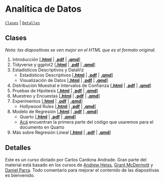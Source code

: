 # Analítica de Datos

[`Clases`](#clases) | [`Detalles`](#detalles) 

## Clases

*Nota: las diapositivas se ven mejor en el HTML que es el formato original.*

1. Introducción \[[**.html**](https://rawcdn.githack.com/ccardonaandrade/analisis_de_datos/e3d104a4ab95d1579d72ffd238dabd101cda8cb5/clase1/clase1.html) | [**.pdf**](https://rawcdn.githack.com/ccardonaandrade/analisis_de_datos/e3d104a4ab95d1579d72ffd238dabd101cda8cb5/clase1/clase1.pdf) | [**.qmd**](https://rawcdn.githack.com/ccardonaandrade/analisis_de_datos/e3d104a4ab95d1579d72ffd238dabd101cda8cb5/clase1/clase1.qmd)\]
2. Tidyverse y ggplot2 \[[**.html**](https://rawcdn.githack.com/ccardonaandrade/analisis_de_datos/ba5fb0e09a0a8789a19750ec393be9850877e687/clase2/tidyverse_ggplot.html) | [**.pdf**](https://rawcdn.githack.com/ccardonaandrade/analisis_de_datos/ba5fb0e09a0a8789a19750ec393be9850877e687/clase2/tidyverse_ggplot.pdf) | [**.qmd**](https://rawcdn.githack.com/ccardonaandrade/analisis_de_datos/ba5fb0e09a0a8789a19750ec393be9850877e687/clase2/tidyverse_ggplot.qmd)\]
3. Estadísticos Descriptivos y DataViz
   - Estadísticos Descriptivos \[[**.html**](https://rawcdn.githack.com/ccardonaandrade/analisis_de_datos/430aeac90128639206a80917fc5fc91407218ee2/clase3/est_descrip.html) | [**.pdf**](https://rawcdn.githack.com/ccardonaandrade/analisis_de_datos/430aeac90128639206a80917fc5fc91407218ee2/clase3/est_descrip.pdf) | [**.qmd**](https://rawcdn.githack.com/ccardonaandrade/analisis_de_datos/430aeac90128639206a80917fc5fc91407218ee2/clase3/est_descrip.qmd)\]
   - Visualización de Datos \[[**.html**](https://rawcdn.githack.com/ccardonaandrade/analisis_de_datos/7e8694cd05ddd42f09dcd0d4f2712ff558b57a30/clase3/data_viz.html) | [**.pdf**](https://rawcdn.githack.com/ccardonaandrade/analisis_de_datos/7e8694cd05ddd42f09dcd0d4f2712ff558b57a30/clase3/data_viz.pdf) | [**.qmd**](https://rawcdn.githack.com/ccardonaandrade/analisis_de_datos/7e8694cd05ddd42f09dcd0d4f2712ff558b57a30/clase3/data_viz.qmd)\]
4. Distribución Muestral e Intervalos de Confianza \[[**.html**](https://rawcdn.githack.com/ccardonaandrade/analisis_de_datos/933b4427c029239a0f957dcc740c4299c772a0b3/clase4/prob_zscore.html) | [**.pdf**](https://rawcdn.githack.com/ccardonaandrade/analisis_de_datos/ea439fdb2c4362b95e0c74467212997d4e1f26fa/clase4/prob_zscore.pdf) | [**.qmd**](https://rawcdn.githack.com/ccardonaandrade/analisis_de_datos/933b4427c029239a0f957dcc740c4299c772a0b3/clase4/prob_zscore.qmd)\]
5. Pruebas de Hipótesis \[[**.html**](https://rawcdn.githack.com/ccardonaandrade/analisis_de_datos/6b258573fe35bcbc42f82897bd55a8d577d45a0b/clase5/hipotesis.html) | [**.pdf**](https://rawcdn.githack.com/ccardonaandrade/analisis_de_datos/6b258573fe35bcbc42f82897bd55a8d577d45a0b/clase5/hipotesis.pdf) | [**.qmd**](https://rawcdn.githack.com/ccardonaandrade/analisis_de_datos/6b258573fe35bcbc42f82897bd55a8d577d45a0b/clase5/hipotesis.qmd)\]
6. Muestreo y Encuestas \[[**.html**]( https://rawcdn.githack.com/ccardonaandrade/analisis_de_datos/f8b0c85ba24479794239b4c89985a3cfd079c123/clase6/sampling.html) | [**.pdf**]( https://rawcdn.githack.com/ccardonaandrade/analisis_de_datos/a6d6eff48cb8fd260865fdbf5506baf7163e697c/clase6/sampling.pdf) | [**.qmd**]( https://rawcdn.githack.com/ccardonaandrade/analisis_de_datos/f8b0c85ba24479794239b4c89985a3cfd079c123/clase6/sampling.qmd)\]
7. Experimentos \[[**.html**](https://rawcdn.githack.com/ccardonaandrade/analisis_de_datos/fce7ab5e06e35c694d93a1a65ef2a55b5bc5bfae/clase7/experiments.html) | [**.pdf**](https://rawcdn.githack.com/ccardonaandrade/analisis_de_datos/fce7ab5e06e35c694d93a1a65ef2a55b5bc5bfae/clase7/experiments.pdf) | [**.qmd**](https://rawcdn.githack.com/ccardonaandrade/analisis_de_datos/fce7ab5e06e35c694d93a1a65ef2a55b5bc5bfae/clase7/experiments.qmd)\]
   - Hollywood Rules \[[**.html**](https://rawcdn.githack.com/ccardonaandrade/analisis_de_datos/50fefd0d6b88ff28c47662b80e7aa2a66c876d3b/hollywood_case/hollywood_case.html) | [**.pdf**](https://rawcdn.githack.com/ccardonaandrade/analisis_de_datos/ed65d7faa2c8e8e7c3907ea79598d5ba8d655210/hollywood_case/hollywood_case.pdf) | [**.qmd**](https://rawcdn.githack.com/ccardonaandrade/analisis_de_datos/ed65d7faa2c8e8e7c3907ea79598d5ba8d655210/hollywood_case/hollywood_case.qmd)\]
8. Modelo de Regresión \[[**.html**](https://rawcdn.githack.com/ccardonaandrade/analisis_de_datos/90a2a466878d230dee4c503a6b5f40df4baed186/clase8/regression.html) | [**.pdf**](https://rawcdn.githack.com/ccardonaandrade/analisis_de_datos/90a2a466878d230dee4c503a6b5f40df4baed186/clase8/regression.pdf) | [**.qmd**](https://rawcdn.githack.com/ccardonaandrade/analisis_de_datos/90a2a466878d230dee4c503a6b5f40df4baed186/clase8/regression.qmd)\]
   - Quarto \[[**.html**](https://rawcdn.githack.com/ccardonaandrade/analisis_de_datos/90a2a466878d230dee4c503a6b5f40df4baed186/quarto/quarto.html) | [**.pdf**](https://rawcdn.githack.com/ccardonaandrade/analisis_de_datos/90a2a466878d230dee4c503a6b5f40df4baed186/quarto/quarto.pdf) | [**.qmd**](https://rawcdn.githack.com/ccardonaandrade/analisis_de_datos/90a2a466878d230dee4c503a6b5f40df4baed186/quarto/quarto.qmd)\]
   - [Acá](https://rawcdn.githack.com/ccardonaandrade/analisis_de_datos/bf9e76636821f3071c8e33375f5d710e11c0de9e/quarto/script/nombre_apellido.qmd) encuentran la primera parte del código que usaremos para el documento en Quarto
9. Más sobre Regresión Lineal \[[**.html**](https://rawcdn.githack.com/ccardonaandrade/analisis_de_datos/29c49af0be7e69f0e2d990fcf43c5b3fb975381a/clase9/more_regression.html) | [**.pdf**](https://rawcdn.githack.com/ccardonaandrade/analisis_de_datos/29c49af0be7e69f0e2d990fcf43c5b3fb975381a/clase9/more_regression.pdf) | [**.qmd**](https://rawcdn.githack.com/ccardonaandrade/analisis_de_datos/29c49af0be7e69f0e2d990fcf43c5b3fb975381a/clase9/more_regression.qmd)\]


## Detalles
Este es un curso dictado por Carlos Cardona Andrade. Gran parte del material está basado en los cursos de [Andrew Heiss](https://evalsp24.classes.andrewheiss.com/), [Grant McDermott](https://github.com/uo-ec607/lectures) y [Daniel Parra](https://danielfparra.github.io/). Todo comentario para mejorar el contenido de las diapositivas es bienvenido.
